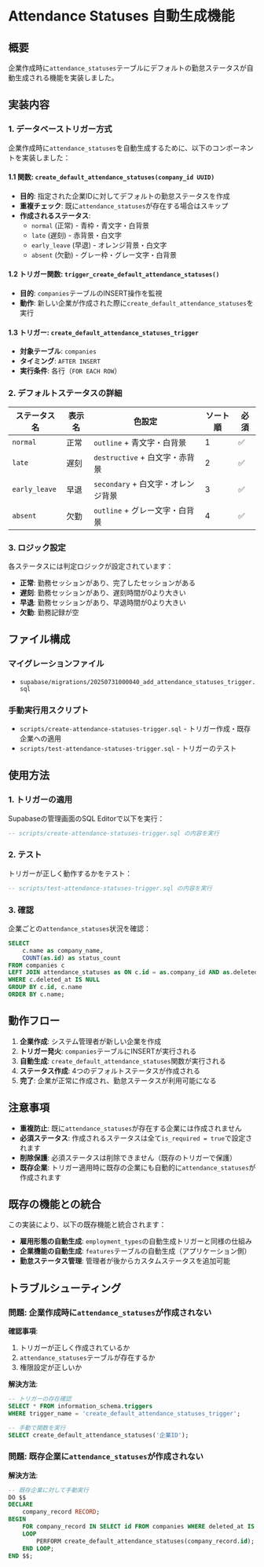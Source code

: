 # Attendance Statuses 自動生成機能

## 概要

企業作成時に`attendance_statuses`テーブルにデフォルトの勤怠ステータスが自動生成される機能を実装しました。

## 実装内容

### 1. データベーストリガー方式

企業作成時に`attendance_statuses`を自動生成するために、以下のコンポーネントを実装しました：

#### 1.1 関数: `create_default_attendance_statuses(company_id UUID)`

- **目的**: 指定された企業IDに対してデフォルトの勤怠ステータスを作成
- **重複チェック**: 既に`attendance_statuses`が存在する場合はスキップ
- **作成されるステータス**:
  - `normal` (正常) - 青枠・青文字・白背景
  - `late` (遅刻) - 赤背景・白文字
  - `early_leave` (早退) - オレンジ背景・白文字
  - `absent` (欠勤) - グレー枠・グレー文字・白背景

#### 1.2 トリガー関数: `trigger_create_default_attendance_statuses()`

- **目的**: `companies`テーブルのINSERT操作を監視
- **動作**: 新しい企業が作成された際に`create_default_attendance_statuses`を実行

#### 1.3 トリガー: `create_default_attendance_statuses_trigger`

- **対象テーブル**: `companies`
- **タイミング**: `AFTER INSERT`
- **実行条件**: 各行（`FOR EACH ROW`）

### 2. デフォルトステータスの詳細

| ステータス名  | 表示名 | 色設定                             | ソート順 | 必須 |
| ------------- | ------ | ---------------------------------- | -------- | ---- |
| `normal`      | 正常   | `outline` + 青文字・白背景         | 1        | ✅   |
| `late`        | 遅刻   | `destructive` + 白文字・赤背景     | 2        | ✅   |
| `early_leave` | 早退   | `secondary` + 白文字・オレンジ背景 | 3        | ✅   |
| `absent`      | 欠勤   | `outline` + グレー文字・白背景     | 4        | ✅   |

### 3. ロジック設定

各ステータスには判定ロジックが設定されています：

- **正常**: 勤務セッションがあり、完了したセッションがある
- **遅刻**: 勤務セッションがあり、遅刻時間が0より大きい
- **早退**: 勤務セッションがあり、早退時間が0より大きい
- **欠勤**: 勤務記録が空

## ファイル構成

### マイグレーションファイル

- `supabase/migrations/20250731000040_add_attendance_statuses_trigger.sql`

### 手動実行用スクリプト

- `scripts/create-attendance-statuses-trigger.sql` - トリガー作成・既存企業への適用
- `scripts/test-attendance-statuses-trigger.sql` - トリガーのテスト

## 使用方法

### 1. トリガーの適用

Supabaseの管理画面のSQL Editorで以下を実行：

```sql
-- scripts/create-attendance-statuses-trigger.sql の内容を実行
```

### 2. テスト

トリガーが正しく動作するかをテスト：

```sql
-- scripts/test-attendance-statuses-trigger.sql の内容を実行
```

### 3. 確認

企業ごとの`attendance_statuses`状況を確認：

```sql
SELECT
    c.name as company_name,
    COUNT(as.id) as status_count
FROM companies c
LEFT JOIN attendance_statuses as ON c.id = as.company_id AND as.deleted_at IS NULL
WHERE c.deleted_at IS NULL
GROUP BY c.id, c.name
ORDER BY c.name;
```

## 動作フロー

1. **企業作成**: システム管理者が新しい企業を作成
2. **トリガー発火**: `companies`テーブルにINSERTが実行される
3. **自動生成**: `create_default_attendance_statuses`関数が実行される
4. **ステータス作成**: 4つのデフォルトステータスが作成される
5. **完了**: 企業が正常に作成され、勤怠ステータスが利用可能になる

## 注意事項

- **重複防止**: 既に`attendance_statuses`が存在する企業には作成されません
- **必須ステータス**: 作成されるステータスは全て`is_required = true`で設定されます
- **削除保護**: 必須ステータスは削除できません（既存のトリガーで保護）
- **既存企業**: トリガー適用時に既存の企業にも自動的に`attendance_statuses`が作成されます

## 既存の機能との統合

この実装により、以下の既存機能と統合されます：

- **雇用形態の自動生成**: `employment_types`の自動生成トリガーと同様の仕組み
- **企業機能の自動生成**: `features`テーブルの自動生成（アプリケーション側）
- **勤怠ステータス管理**: 管理者が後からカスタムステータスを追加可能

## トラブルシューティング

### 問題: 企業作成時に`attendance_statuses`が作成されない

**確認事項**:

1. トリガーが正しく作成されているか
2. `attendance_statuses`テーブルが存在するか
3. 権限設定が正しいか

**解決方法**:

```sql
-- トリガーの存在確認
SELECT * FROM information_schema.triggers
WHERE trigger_name = 'create_default_attendance_statuses_trigger';

-- 手動で関数を実行
SELECT create_default_attendance_statuses('企業ID');
```

### 問題: 既存企業に`attendance_statuses`が作成されない

**解決方法**:

```sql
-- 既存企業に対して手動実行
DO $$
DECLARE
    company_record RECORD;
BEGIN
    FOR company_record IN SELECT id FROM companies WHERE deleted_at IS NULL
    LOOP
        PERFORM create_default_attendance_statuses(company_record.id);
    END LOOP;
END $$;
```
